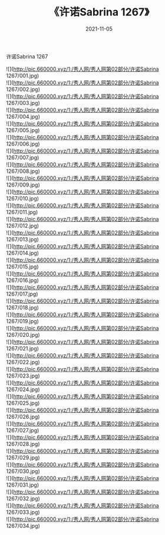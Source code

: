 ﻿---
layout: post
title:  《许诺Sabrina 1267》
date:   2021-11-05
img: http://pic.660000.xyz/1:/秀人网/秀人网第02部分/许诺Sabrina 1267/000.jpg
categories: [美女, 清纯, 唯美]
---

许诺Sabrina 1267

  ![](http://pic.660000.xyz/1:/秀人网/秀人网第02部分/许诺Sabrina 1267/001.jpg) <br> ![](http://pic.660000.xyz/1:/秀人网/秀人网第02部分/许诺Sabrina 1267/002.jpg) <br> ![](http://pic.660000.xyz/1:/秀人网/秀人网第02部分/许诺Sabrina 1267/003.jpg) <br> ![](http://pic.660000.xyz/1:/秀人网/秀人网第02部分/许诺Sabrina 1267/004.jpg) <br> ![](http://pic.660000.xyz/1:/秀人网/秀人网第02部分/许诺Sabrina 1267/005.jpg) <br> ![](http://pic.660000.xyz/1:/秀人网/秀人网第02部分/许诺Sabrina 1267/006.jpg) <br> ![](http://pic.660000.xyz/1:/秀人网/秀人网第02部分/许诺Sabrina 1267/007.jpg) <br> ![](http://pic.660000.xyz/1:/秀人网/秀人网第02部分/许诺Sabrina 1267/008.jpg) <br> ![](http://pic.660000.xyz/1:/秀人网/秀人网第02部分/许诺Sabrina 1267/009.jpg) <br> ![](http://pic.660000.xyz/1:/秀人网/秀人网第02部分/许诺Sabrina 1267/010.jpg) <br> ![](http://pic.660000.xyz/1:/秀人网/秀人网第02部分/许诺Sabrina 1267/011.jpg) <br> ![](http://pic.660000.xyz/1:/秀人网/秀人网第02部分/许诺Sabrina 1267/012.jpg) <br> ![](http://pic.660000.xyz/1:/秀人网/秀人网第02部分/许诺Sabrina 1267/013.jpg) <br> ![](http://pic.660000.xyz/1:/秀人网/秀人网第02部分/许诺Sabrina 1267/014.jpg) <br> ![](http://pic.660000.xyz/1:/秀人网/秀人网第02部分/许诺Sabrina 1267/015.jpg) <br> ![](http://pic.660000.xyz/1:/秀人网/秀人网第02部分/许诺Sabrina 1267/016.jpg) <br> ![](http://pic.660000.xyz/1:/秀人网/秀人网第02部分/许诺Sabrina 1267/017.jpg) <br> ![](http://pic.660000.xyz/1:/秀人网/秀人网第02部分/许诺Sabrina 1267/018.jpg) <br> ![](http://pic.660000.xyz/1:/秀人网/秀人网第02部分/许诺Sabrina 1267/019.jpg) <br> ![](http://pic.660000.xyz/1:/秀人网/秀人网第02部分/许诺Sabrina 1267/020.jpg) <br> ![](http://pic.660000.xyz/1:/秀人网/秀人网第02部分/许诺Sabrina 1267/021.jpg) <br> ![](http://pic.660000.xyz/1:/秀人网/秀人网第02部分/许诺Sabrina 1267/022.jpg) <br> ![](http://pic.660000.xyz/1:/秀人网/秀人网第02部分/许诺Sabrina 1267/023.jpg) <br> ![](http://pic.660000.xyz/1:/秀人网/秀人网第02部分/许诺Sabrina 1267/024.jpg) <br> ![](http://pic.660000.xyz/1:/秀人网/秀人网第02部分/许诺Sabrina 1267/025.jpg) <br> ![](http://pic.660000.xyz/1:/秀人网/秀人网第02部分/许诺Sabrina 1267/026.jpg) <br> ![](http://pic.660000.xyz/1:/秀人网/秀人网第02部分/许诺Sabrina 1267/027.jpg) <br> ![](http://pic.660000.xyz/1:/秀人网/秀人网第02部分/许诺Sabrina 1267/028.jpg) <br> ![](http://pic.660000.xyz/1:/秀人网/秀人网第02部分/许诺Sabrina 1267/029.jpg) <br> ![](http://pic.660000.xyz/1:/秀人网/秀人网第02部分/许诺Sabrina 1267/030.jpg) <br> ![](http://pic.660000.xyz/1:/秀人网/秀人网第02部分/许诺Sabrina 1267/031.jpg) <br> ![](http://pic.660000.xyz/1:/秀人网/秀人网第02部分/许诺Sabrina 1267/032.jpg) <br> ![](http://pic.660000.xyz/1:/秀人网/秀人网第02部分/许诺Sabrina 1267/033.jpg) <br> ![](http://pic.660000.xyz/1:/秀人网/秀人网第02部分/许诺Sabrina 1267/034.jpg) <br>
